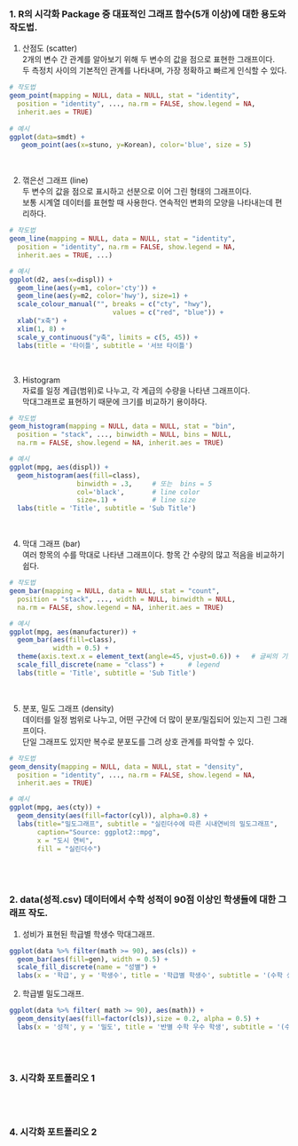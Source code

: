 ### 1. R의 시각화 Package 중 대표적인 그래프 함수(5개 이상)에 대한 용도와 작도법.

1) 산점도 (scatter)   
2개의 변수 간 관계를 알아보기 위해 두 변수의 값을 점으로 표현한 그래프이다.    
두 측정치 사이의 기본적인 관계를 나타내며, 가장 정확하고 빠르게 인식할 수 있다.
~~~r
# 작도법
geom_point(mapping = NULL, data = NULL, stat = "identity",
  position = "identity", ..., na.rm = FALSE, show.legend = NA,
  inherit.aes = TRUE)
  
# 예시
ggplot(data=smdt) +
   geom_point(aes(x=stuno, y=Korean), color='blue', size = 5)
~~~
<br>

2) 꺾은선 그래프 (line)   
두 변수의 값을 점으로 표시하고 선분으로 이어 그린 형태의 그래프이다.   
보통 시계열 데이터를 표현할 때 사용한다. 연속적인 변화의 모양을 나타내는데 편리하다.
~~~r
# 작도법
geom_line(mapping = NULL, data = NULL, stat = "identity",
  position = "identity", na.rm = FALSE, show.legend = NA,
  inherit.aes = TRUE, ...)

# 예시
ggplot(d2, aes(x=displ)) + 
  geom_line(aes(y=m1, color='cty')) + 
  geom_line(aes(y=m2, color='hwy'), size=1) +
  scale_colour_manual("", breaks = c("cty", "hwy"),
                          values = c("red", "blue")) +
  xlab("x축") +
  xlim(1, 8) +
  scale_y_continuous("y축", limits = c(5, 45)) +
  labs(title = '타이틀', subtitle = '서브 타이틀') 
~~~
<br>

3) Histogram   
자료를 일정 계급(범위)로 나누고, 각 계급의 수량을 나타낸 그래프이다.   
막대그래프로 표현하기 때문에 크기를 비교하기 용이하다.   
~~~r
# 작도법
geom_histogram(mapping = NULL, data = NULL, stat = "bin",
  position = "stack", ..., binwidth = NULL, bins = NULL,
  na.rm = FALSE, show.legend = NA, inherit.aes = TRUE)

# 예시
ggplot(mpg, aes(displ)) +
  geom_histogram(aes(fill=class), 
                 binwidth = .3,     # 또는  bins = 5
                 col='black',       # line color
                 size=.1) +         # line size
  labs(title = 'Title', subtitle = 'Sub Title')

~~~
<br>

4) 막대 그래프 (bar)    
여러 항목의 수를 막대로 나타낸 그래프이다. 항목 간 수량의 많고 적음을 비교하기 쉽다.
~~~r
# 작도법
geom_bar(mapping = NULL, data = NULL, stat = "count",
  position = "stack", ..., width = NULL, binwidth = NULL,
  na.rm = FALSE, show.legend = NA, inherit.aes = TRUE)

# 예시
ggplot(mpg, aes(manufacturer)) +
  geom_bar(aes(fill=class),
           width = 0.5) +
  theme(axis.text.x = element_text(angle=45, vjust=0.6)) +   # 글씨의 기울기와 하단 맞춤(띄우기)
  scale_fill_discrete(name = "class") +      # legend
  labs(title = 'Title', subtitle = 'Sub Title')
~~~
<br>

5) 분포, 밀도 그래프 (density)   
데이터를 일정 범위로 나누고, 어떤 구간에 더 많이 분포/밀집되어 있는지 그린 그래프이다.   
단일 그래프도 있지만 복수로 분포도를 그려 상호 관계를 파악할 수 있다.
~~~r
# 작도법
geom_density(mapping = NULL, data = NULL, stat = "density",
  position = "identity", ..., na.rm = FALSE, show.legend = NA,
  inherit.aes = TRUE)

# 예시
ggplot(mpg, aes(cty)) +
  geom_density(aes(fill=factor(cyl)), alpha=0.8) +
  labs(title="밀도그래프", subtitle = "실린더수에 따른 시내연비의 밀도그래프",
       caption="Source: ggplot2::mpg",
       x = "도시 연비",
       fill = "실린더수")
~~~

<br>
<br>

### 2. data(성적.csv) 데이터에서 수학 성적이 90점 이상인 학생들에 대한 그래프 작도.
1) 성비가 표현된 학급별 학생수 막대그래프.
~~~r
ggplot(data %>% filter(math >= 90), aes(cls)) +
  geom_bar(aes(fill=gen), width = 0.5) +
  scale_fill_discrete(name = "성별") +      
  labs(x = '학급', y = '학생수', title = '학급별 학생수', subtitle = '(수학 성적 90점 이상)')
~~~

2) 학급별 밀도그래프.
~~~r
ggplot(data %>% filter( math >= 90), aes(math)) +
  geom_density(aes(fill=factor(cls)),size = 0.2, alpha = 0.5) +
  labs(x = '성적', y = '밀도', title = '반별 수학 우수 학생', subtitle = '(수학 점수 90 이상)', fill = '학급')
~~~


<br>
<br>

### 3. 시각화 포트폴리오 1


<br>
<br>

### 4. 시각화 포트폴리오 2


